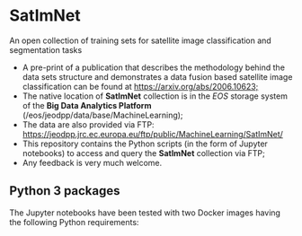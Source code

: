 # SatImNet
An open collection of training sets for satellite image classification and segmentation tasks

* A pre-print of a publication that describes the methodology behind the data sets structure and demonstrates a data fusion based satellite image classification can be found at https://arxiv.org/abs/2006.10623;​
* The native location of **SatImNet** collection is in the *EOS* storage system of the **Big Data Analytics Platform** (/eos/jeodpp/data/base/MachineLearning);
* The data are also provided via FTP: https://jeodpp.jrc.ec.europa.eu/ftp/public/MachineLearning/SatImNet/
* This repository contains the Python scripts (in the form of Jupyter notebooks) to access and query the **SatImNet** collection via FTP;
* Any feedback is very much welcome.

## Python 3 packages
The Jupyter notebooks have been tested with two Docker images having the following Python requirements:  
